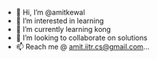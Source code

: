 - 👋 Hi, I’m @amitkewal
- 👀 I’m interested in learning
- 🌱 I’m currently learning kong
- 💞️ I’m looking to collaborate on solutions
- 📫 Reach me @ amit.iitr.cs@gmail.com...

<!---
amitkewal/amitkewal is a ✨ special ✨ repository because its `README.md` (this file) appears on your GitHub profile.
You can click the Preview link to take a look at your changes.
--->
